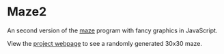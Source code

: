 # Maze2
An second version of the [maze](https://github.com/Tom-hayden/Maze) program with fancy graphics in JavaScript.

View the [project webpage](https://Tom-hayden.github.io/Maze2) to see a randomly generated 30x30 maze.

